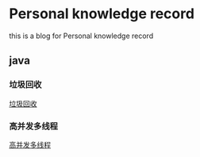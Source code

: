 # Personal knowledge record
this is a blog for Personal knowledge record

## java
### 垃圾回收
[垃圾回收](garbage.md)
### 高并发多线程
[高并发多线程](multithreading.md)
